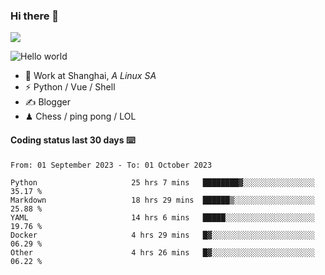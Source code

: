 ### Hi there 👋
![](https://komarev.com/ghpvc/?username=Xuhandsome)


<img src="https://github-readme-stats.vercel.app/api?username=XuHandsome&show_icons=true&theme=merko" alt="Hello world">

<br/>

- 🍻  Work at Shanghai, _A Linux SA_
- ⚡  Python / Vue / Shell
- ✍️  Blogger
- ♟  Chess / ping pong / LOL

#### Coding status last 30 days ⌨️

<!--START_SECTION:waka-->

```text
From: 01 September 2023 - To: 01 October 2023

Python                     25 hrs 7 mins   ████████▓░░░░░░░░░░░░░░░░   35.17 %
Markdown                   18 hrs 29 mins  ██████▒░░░░░░░░░░░░░░░░░░   25.88 %
YAML                       14 hrs 6 mins   █████░░░░░░░░░░░░░░░░░░░░   19.76 %
Docker                     4 hrs 29 mins   █▓░░░░░░░░░░░░░░░░░░░░░░░   06.29 %
Other                      4 hrs 26 mins   █▓░░░░░░░░░░░░░░░░░░░░░░░   06.22 %
```

<!--END_SECTION:waka-->
